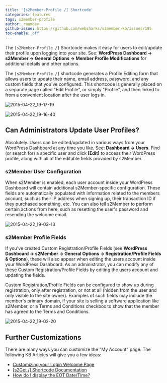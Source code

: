 ```yaml
---
title: '[s2Member-Profile /] Shortcode'
categories: features
tags: s2member-profile
author: raamdev
github-issue: https://github.com/websharks/s2member-kb/issues/195
toc-enable: off
---
```


The `[s2Member-Profile /]` Shortcode makes it easy for users to edit/update their profile upon logging into your site. See: **WordPress Dashboard → s2Member → General Options → Member Profile Modifications** for additional details and other options. 

The `[s2Member-Profile /]` shortcode generates a Profile Editing form that allows users to update their name, email address, password, and any custom fields that you've configured. This shortcode is generally placed on a separate page called "Edit Profile", or simply "Profile", and then linked to from a convenient location after the user logs in.

![2015-04-22_19-17-19](https://cloud.githubusercontent.com/assets/53005/7287593/4782f11e-e924-11e4-8e79-a1934f57ebab.png)

![2015-04-22_19-16-40](https://cloud.githubusercontent.com/assets/53005/7287582/20eb94fc-e924-11e4-9b36-b693b17a3591.png)


## Can Administrators Update User Profiles?

Absolutely. Users can be edited/updated in various ways from your WordPress Dashboard at any time you like. See: **Dashboard → Users**. Find (or search for) a specific user and click **[Edit]** to access their WordPress profile, along with all of the editable fields provided by s2Member.

### s2Member User Configuration

When s2Member is enabled, each user account inside your WordPress Dashboard will contain additional s2Member-specific configuration. These fields are automatically populated with information related to the members account, such as their IP address when signing up, their transaction ID if they purchased something, etc. You can also tell s2Member to perform certain actions from here, such as resetting the user's password and resending the welcome email.

![2015-04-22_19-03-13](https://cloud.githubusercontent.com/assets/53005/7287419/6279f988-e922-11e4-9398-1addd39cf379.png)

### s2Member Profile Fields

If you've created Custom Registration/Profile Fields (see **WordPress Dashboard → s2Member → General Options → Registration/Profile Fields & Options**), these will also appear when editing the users account inside your WordPress Dashboard. As an administrator, you can modify any of these Custom Registration/Profile Fields by editing the users account and updating the fields. 

Custom Registration/Profile Fields can be configured to show up during registration, only after registration, or not at all (hidden from the user and only visible to the site owner). Examples of such fields may include the member's primary domain, if your site is selling a software application like s2Member, or a Terms and Conditions checkbox to show that the member has agreed to the Terms and Conditions.

![2015-04-22_19-02-20](https://cloud.githubusercontent.com/assets/53005/7287451/ae361294-e922-11e4-8b7b-76e7df8eb5ca.png)

## Further Customizations

There are many ways you can customize the "My Account" page. The following KB Articles will give you a few ideas:

- [Customizing your Login Welcome Page](http://s2member.com/kb-article/customizing-your-login-welcome-page/)
- [\[s2Get /\] Shortcode Documentation](http://s2member.com/kb-article/s2get-shortcode-documentation/)
- [How do I display the EOT Date/Time?](http://s2member.com/kb-article/how-do-i-display-the-eot-on-my-login-welcome-page/)
